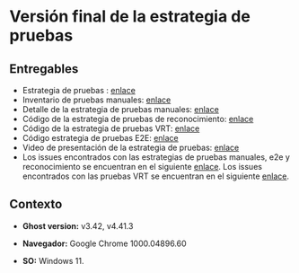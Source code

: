 # Versión final de la estrategia de pruebas

## Entregables 

* Estrategia de pruebas : [enlace](https://github.com/j-albarracin-uniandes/pruebas-automatizadas/blob/master/semana8/Documentos/Estrategia%20de%20Pruebas%20Final.docx)
* Inventario de pruebas manuales: [enlace](https://github.com/j-albarracin-uniandes/pruebas-automatizadas/blob/master/semana8/Documentos/inventario-pruebas-exploratorias.xlsx)
* Detalle de la estrategia de pruebas manuales: [enlace](https://github.com/j-albarracin-uniandes/pruebas-automatizadas/tree/master/semana8/PruebasManuales) 
* Código de la estrategia de pruebas de reconocimiento: [enlace](https://github.com/j-albarracin-uniandes/pruebas-automatizadas/tree/master/semana8/PruebasReconocimiento) 
* Código de la estrategia de pruebas VRT: [enlace](https://github.com/j-albarracin-uniandes/pruebas-automatizadas/tree/master/semana8/PruebasVRT)
* Código estrategia de pruebas E2E: [enlace](https://github.com/j-albarracin-uniandes/pruebas-automatizadas/tree/master/semana8/PruebasE2E)
* Video de presentación de la estrategia de pruebas: [enlace](enlace)
* Los issues encontrados con las estrategias de pruebas manuales, e2e y reconocimiento se encuentran en el siguiente [enlace](https://github.com/j-albarracin-uniandes/pruebas-automatizadas/issues). Los issues encontrados con las pruebas VRT se encuentran en el siguiente [enlace](https://github.com/j-albarracin-uniandes/pruebas-automatizadas/tree/master/semana8/PruebasVRT/issues/list).
## Contexto

+ **Ghost version:** v3.42, v4.41.3

+ **Navegador:** Google Chrome 1000.04896.60

+ **SO:** Windows 11.

